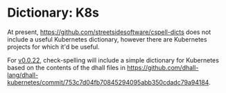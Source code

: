 # Dictionary: K8s

At present, https://github.com/streetsidesoftware/cspell-dicts does not include a useful Kubernetes dictionary, however there are Kubernetes projects for which it'd be useful.

For [v0.0.22](https://github.com/check-spelling/check-spelling/releases/tag/v0.0.22), check-spelling will include a simple dictionary for Kubernetes based on the contents of the dhall files in https://github.com/dhall-lang/dhall-kubernetes/commit/753c7d04fb70845294095abb350cdadc79a94184.
